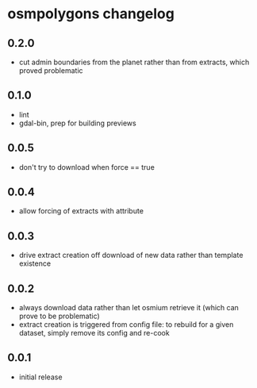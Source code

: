 osmpolygons changelog
=====================

0.2.0
-----
* cut admin boundaries from the planet rather than from extracts, which proved problematic

0.1.0
-----
* lint
* gdal-bin, prep for building previews

0.0.5
-----
* don't try to download when force == true

0.0.4
-----
* allow forcing of extracts with attribute

0.0.3
-----
* drive extract creation off download of new data rather than template existence

0.0.2
-----
* always download data rather than let osmium retrieve it (which can prove to be problematic)
* extract creation is triggered from config file: to rebuild for a given dataset, simply remove its config and re-cook
 
0.0.1
-----
* initial release

